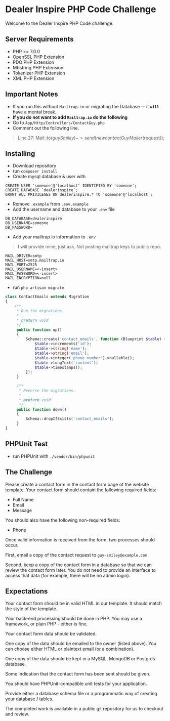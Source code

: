 # Dealer Inspire PHP Code Challenge

Welcome to the Dealer Inspire PHP Code challenge. 

## Server Requirements

- PHP >= 7.0.0
- OpenSSL PHP Extension
- PDO PHP Extension
- Mbstring PHP Extension
- Tokenizer PHP Extension
- XML PHP Extension

## Important Notes

- If you run this without `Mailtrap.io` or migrating the Database -- it **`will`** have a mental break.
- **If you do not want to add `Mailtrap.io` do the following**
- Go to `App/Http/Controllers/ContactGuy.php`
- Comment out the following line.
> Line 27: Mail::to($guySmiley)->send(new contactGuyMailer($request));

## Installing

- Download repository
- run `composer install`
- Create mysql database & user with 
```
CREATE USER 'someone'@'localhost' IDENTIFIED BY 'someone';
CREATE DATABASE `dealerinspire`;
GRANT ALL PRIVILEGES ON dealerinspire.* TO 'someone'@'localhost';
```
- Remove `.example` from `.env.example`
- Add the username and database to your `.env` file
```
DB_DATABASE=dealerinspire
DB_USERNAME=someone
DB_PASSWORD=
```
- Add your mailtrap.io information to `.env` 
> I will provide mine, just ask. Not posting mailtrap keys to public repo.
```
MAIL_DRIVER=smtp
MAIL_HOST=smtp.mailtrap.io
MAIL_PORT=2525
MAIL_USERNAME=<-insert>
MAIL_PASSWORD=<-insert>
MAIL_ENCRYPTION=null
```
- run `php artisan migrate`
```php
class ContactEmails extends Migration
{
    /**
     * Run the migrations.
     *
     * @return void
     */
     public function up()
     {
         Schema::create('contact_emails', function (Blueprint $table) {
             $table->increments('id');
             $table->string('name');
             $table->string('email');
             $table->integer('phone_number')->nullable();
             $table->longText('content');
             $table->timestamps();
         });
     }

     /**
      * Reverse the migrations.
      *
      * @return void
      */
     public function down()
     {
         Schema::dropIfExists('contact_emails');
     }
}
```

## PHPUnit Test

- run PHPUnit with `./vendor/bin/phpunit`

## The Challenge

Please create a contact form in the contact form page of the website template.  Your contact
form should contain the following required fields:

- Full Name
- Email
- Message

You should also have the following non-required fields:

- Phone

Once valid information is received from the form, two processes should occur.

First, email a copy of the contact request to `guy-smiley@example.com`

Second, keep a copy of the contact form in a database so that we can review the contact form later. 
You do not need to provide an interface to access that data (for example, there will be no admin login).

## Expectations

Your contact form should be in valid HTML in our template. It should match the style of the template.

Your back-end processing should be done in PHP. You may use a framework, or plain PHP - either is fine.

Your contact form data should be validated.

One copy of the data should be emailed to the owner (listed above).  You can choose either HTML or plaintext email (or a combination).
 
One copy of the data should be kept in a MySQL, MongoDB or Postgres database.

Some indication that the contact form has been sent should be given.

You should have PHPUnit-compatible unit tests for your application.

Provide either a database schema file or a programmatic way of creating your database / tables.
 
The completed work is available in a public git repository for us to checkout and review.
